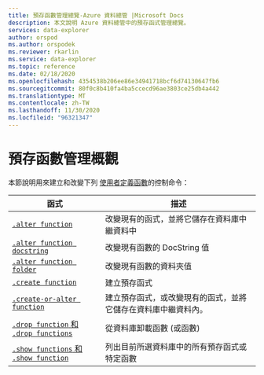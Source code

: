 ```yaml
---
title: 預存函數管理總覽-Azure 資料總管 |Microsoft Docs
description: 本文說明 Azure 資料總管中的預存函式管理總覽。
services: data-explorer
author: orspod
ms.author: orspodek
ms.reviewer: rkarlin
ms.service: data-explorer
ms.topic: reference
ms.date: 02/18/2020
ms.openlocfilehash: 4354538b206ee86e34941718bcf6d74130647fb6
ms.sourcegitcommit: 80f0c8b410fa4ba5ccecd96ae3803ce25db4a442
ms.translationtype: MT
ms.contentlocale: zh-TW
ms.lasthandoff: 11/30/2020
ms.locfileid: "96321347"
---
```

# <a name="stored-functions-management-overview"></a>預存函數管理概觀
本節說明用來建立和改變下列 [使用者定義函數](../query/functions/user-defined-functions.md)的控制命令：

|函式 |描述|
|---------|-----------|
|[`.alter function`](alter-function.md) |改變現有的函式，並將它儲存在資料庫中繼資料中 |
|[`.alter function docstring`](alter-docstring-function.md) |改變現有函數的 DocString 值 |
|[`.alter function folder`](alter-folder-function.md) |改變現有函數的資料夾值 |
|[`.create function`](create-function.md) |建立預存函式 |
|[`.create-or-alter function`](create-alter-function.md) |建立預存函式，或改變現有的函式，並將它儲存在資料庫中繼資料內。 |
|[`.drop function` 和 `.drop functions`](drop-function.md) |從資料庫卸載函數 (或函數)  |
|[`.show functions` 和 `.show function`](show-function.md) |列出目前所選資料庫中的所有預存函式或特定函數 |